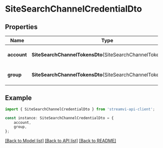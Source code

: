 # SiteSearchChannelCredentialDto


## Properties

Name | Type | Description | Notes
------------ | ------------- | ------------- | -------------
**account** | **SiteSearchChannelTokensDto**(SiteSearchChannelTokensDto.md) | Account status of credentials | [default to undefined]
**group** | **SiteSearchChannelTokensDto**(SiteSearchChannelTokensDto.md) | Groups status of credentials | [default to undefined]

## Example

```typescript
import { SiteSearchChannelCredentialDto } from 'streamvi-api-client';

const instance: SiteSearchChannelCredentialDto = {
    account,
    group,
};
```

[[Back to Model list]](../README.md#documentation-for-models) [[Back to API list]](../README.md#documentation-for-api-endpoints) [[Back to README]](../README.md)
